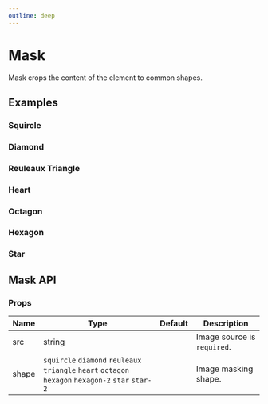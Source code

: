 ```yaml
---
outline: deep
---
```


<script setup lang="ts">
import MaskSquircle from './demo/mask/mask-squircle.vue'
import MaskDiamond from './demo/mask/mask-diamond.vue'
import MaskHeart from './demo/mask/mask-heart.vue'
import MaskReuleauxTriangle from './demo/mask/mask-reuleaux-triangle.vue'
import MaskOctagon from './demo/mask/mask-octagon.vue'
import MaskHexagon from './demo/mask/mask-hexagon.vue'
import MaskStar from './demo/mask/mask-star.vue'
</script>

# Mask

Mask crops the content of the element to common shapes.

## Examples

### Squircle

<!--@include: ./demo/mask/mask-squircle.md-->

### Diamond

<!--@include: ./demo/mask/mask-diamond.md-->

### Reuleaux Triangle

<!--@include: ./demo/mask/mask-reuleaux-triangle.md-->

### Heart

<!--@include: ./demo/mask/mask-heart.md-->

### Octagon

<!--@include: ./demo/mask/mask-octagon.md-->

### Hexagon

<!--@include: ./demo/mask/mask-hexagon.md-->

### Star

<!--@include: ./demo/mask/mask-star.md-->

## Mask API

### Props

| Name  | Type                                                                                             | Default | Description                 |
| ----- | ------------------------------------------------------------------------------------------------ | ------- | --------------------------- |
| src   | string                                                                                           |         | Image source is `required`. |
| shape | `squircle` `diamond` `reuleaux triangle` `heart` `octagon` `hexagon` `hexagon-2` `star` `star-2` |         | Image masking shape.        |
